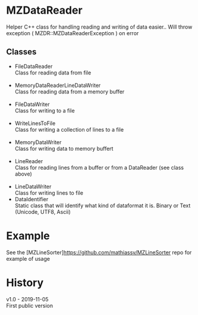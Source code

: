 # MZDataReader
Helper C++ class for handling reading and writing of data easier.. 
Will throw exception ( MZDR::MZDataReaderException ) on error

## Classes

* FileDataReader<br/>
Class for reading data from file
<br/><br/>
* MemoryDataReaderLineDataWriter<br/>
Class for reading data from a memory buffer
<br/><br/>
* FileDataWriter<br/>
Class for writing to a file
<br/><br/>
* WriteLinesToFile<br/>
Class for writing a collection of lines to a file
<br/><br/>
* MemoryDataWriter<br/>
Class for writing data to memory buffert
<br/><br/>
* LineReader<br/>
Class for reading lines from a buffer or from a DataReader (see class above)
<br/><br/>
* LineDataWriter<br/>
Class for writing lines to file
* DataIdentifier<br/>
Static class that will identify what kind of dataformat it is. Binary or Text (Unicode, UTF8, Ascii)

# Example
See the [MZLineSorter]https://github.com/mathiassv/MZLineSorter repo for example of usage

# History
v1.0 - 2019-11-05<br/>
First public version
